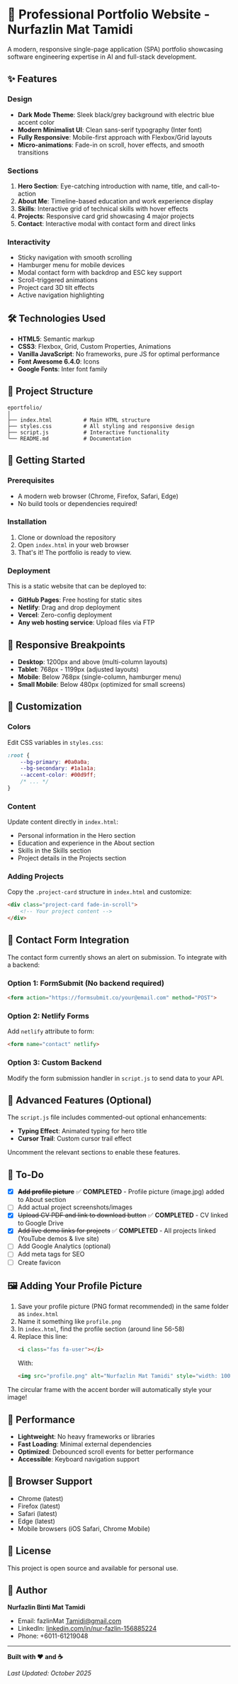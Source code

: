 # 🚀 Professional Portfolio Website - Nurfazlin Mat Tamidi

A modern, responsive single-page application (SPA) portfolio showcasing software engineering expertise in AI and full-stack development.

## ✨ Features

### Design
- **Dark Mode Theme**: Sleek black/grey background with electric blue accent color
- **Modern Minimalist UI**: Clean sans-serif typography (Inter font)
- **Fully Responsive**: Mobile-first approach with Flexbox/Grid layouts
- **Micro-animations**: Fade-in on scroll, hover effects, and smooth transitions

### Sections
1. **Hero Section**: Eye-catching introduction with name, title, and call-to-action
2. **About Me**: Timeline-based education and work experience display
3. **Skills**: Interactive grid of technical skills with hover effects
4. **Projects**: Responsive card grid showcasing 4 major projects
5. **Contact**: Interactive modal with contact form and direct links

### Interactivity
- Sticky navigation with smooth scrolling
- Hamburger menu for mobile devices
- Modal contact form with backdrop and ESC key support
- Scroll-triggered animations
- Project card 3D tilt effects
- Active navigation highlighting

## 🛠️ Technologies Used

- **HTML5**: Semantic markup
- **CSS3**: Flexbox, Grid, Custom Properties, Animations
- **Vanilla JavaScript**: No frameworks, pure JS for optimal performance
- **Font Awesome 6.4.0**: Icons
- **Google Fonts**: Inter font family

## 📁 Project Structure

```
eportfolio/
│
├── index.html          # Main HTML structure
├── styles.css          # All styling and responsive design
├── script.js           # Interactive functionality
└── README.md           # Documentation
```

## 🚀 Getting Started

### Prerequisites
- A modern web browser (Chrome, Firefox, Safari, Edge)
- No build tools or dependencies required!

### Installation

1. Clone or download the repository
2. Open `index.html` in your web browser
3. That's it! The portfolio is ready to view.

### Deployment

This is a static website that can be deployed to:
- **GitHub Pages**: Free hosting for static sites
- **Netlify**: Drag and drop deployment
- **Vercel**: Zero-config deployment
- **Any web hosting service**: Upload files via FTP

## 📱 Responsive Breakpoints

- **Desktop**: 1200px and above (multi-column layouts)
- **Tablet**: 768px - 1199px (adjusted layouts)
- **Mobile**: Below 768px (single-column, hamburger menu)
- **Small Mobile**: Below 480px (optimized for small screens)

## 🎨 Customization

### Colors
Edit CSS variables in `styles.css`:
```css
:root {
    --bg-primary: #0a0a0a;
    --bg-secondary: #1a1a1a;
    --accent-color: #00d9ff;
    /* ... */
}
```

### Content
Update content directly in `index.html`:
- Personal information in the Hero section
- Education and experience in the About section
- Skills in the Skills section
- Project details in the Projects section

### Adding Projects
Copy the `.project-card` structure in `index.html` and customize:
```html
<div class="project-card fade-in-scroll">
    <!-- Your project content -->
</div>
```

## 📧 Contact Form Integration

The contact form currently shows an alert on submission. To integrate with a backend:

### Option 1: FormSubmit (No backend required)
```html
<form action="https://formsubmit.co/your@email.com" method="POST">
```

### Option 2: Netlify Forms
Add `netlify` attribute to form:
```html
<form name="contact" netlify>
```

### Option 3: Custom Backend
Modify the form submission handler in `script.js` to send data to your API.

## 🔧 Advanced Features (Optional)

The `script.js` file includes commented-out optional enhancements:
- **Typing Effect**: Animated typing for hero title
- **Cursor Trail**: Custom cursor trail effect

Uncomment the relevant sections to enable these features.

## 📝 To-Do

- [x] ~~**Add profile picture**~~ ✅ **COMPLETED** - Profile picture (image.jpg) added to About section
- [ ] Add actual project screenshots/images
- [x] ~~Upload CV PDF and link to download button~~ ✅ **COMPLETED** - CV linked to Google Drive
- [x] ~~Add live demo links for projects~~ ✅ **COMPLETED** - All projects linked (YouTube demos & live site)
- [ ] Add Google Analytics (optional)
- [ ] Add meta tags for SEO
- [ ] Create favicon

## 🖼️ Adding Your Profile Picture

1. Save your profile picture (PNG format recommended) in the same folder as `index.html`
2. Name it something like `profile.png`
3. In `index.html`, find the profile section (around line 56-58)
4. Replace this line:
   ```html
   <i class="fas fa-user"></i>
   ```
   With:
   ```html
   <img src="profile.png" alt="Nurfazlin Mat Tamidi" style="width: 100%; height: 100%; object-fit: cover;">
   ```

The circular frame with the accent border will automatically style your image!

## 🎯 Performance

- **Lightweight**: No heavy frameworks or libraries
- **Fast Loading**: Minimal external dependencies
- **Optimized**: Debounced scroll events for better performance
- **Accessible**: Keyboard navigation support

## 📄 Browser Support

- Chrome (latest)
- Firefox (latest)
- Safari (latest)
- Edge (latest)
- Mobile browsers (iOS Safari, Chrome Mobile)

## 📜 License

This project is open source and available for personal use.

## 👤 Author

**Nurfazlin Binti Mat Tamidi**
- Email: fazlinMat Tamidi@gmail.com
- LinkedIn: [linkedin.com/in/nur-fazlin-156885224](https://www.linkedin.com/in/nur-fazlin-156885224)
- Phone: +6011-61219048

---

**Built with ❤️ and ☕**

*Last Updated: October 2025*
